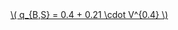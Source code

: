 <a href="/eco2_guide_center/1.%20ECO2%20Logic%20Guide/Hee1_Equation_List.html" class="equation-link" target="_blank" rel="noopener noreferrer">
  \( q_{B,S} = 0.4 + 0.21 \cdot V^{0.4} \) 
</a>
